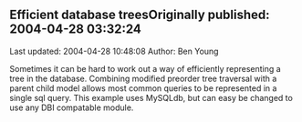 ## Efficient database treesOriginally published: 2004-04-28 03:32:24 
Last updated: 2004-04-28 10:48:08 
Author: Ben Young 
 
Sometimes it can be hard to work out a way of efficiently representing a tree in the database. Combining modified preorder tree traversal with a parent child model allows most common queries to be represented in a single sql query. This example uses MySQLdb, but can easy be changed to use any DBI compatable module.